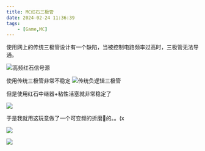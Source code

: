 ```yaml
---
title: MC红石三极管
date: 2024-02-24 11:36:39
tags: 
    - [Game,MC]
---
```


使用网上的传统三极管设计有一个缺陷，当被控制电路频率过高时，三极管无法导通。

<!--more-->
![高频红石信号源](1.png)

使用传统三极管非常不稳定
![传统负逻辑三极管](2.png)

但是使用红石中继器+粘性活塞就非常稳定了

![](3.png)

于是我就用这玩意做了一个可变频的折磨🐏的。。(x

![](4.png)

![](5.png)

